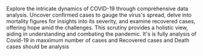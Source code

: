 Explore the intricate dynamics of COVID-19 through comprehensive data analysis. Uncover confirmed cases to gauge the virus's spread, delve into mortality figures for insights into its severity, and examine recovered cases, offering hope amid the challenges. This scrutiny provides a holistic view, aiding in understanding and combating the pandemic. It's is fully analysis of Covid-19 in maxximum number of cases and Recovered cases and Death cases should be analysis

